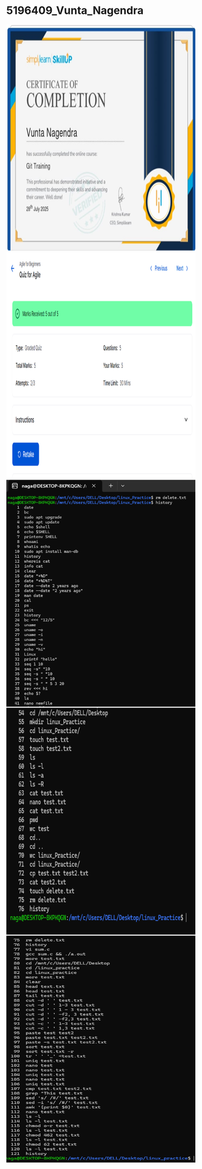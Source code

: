 # 5196409_Vunta_Nagendra

<img src="Git/Courese_Complection_Certificate/git course complection certificate.jpg" alt="Certificate" width="500" height="600">

<img src="SDLC/Agile Coures Complection.png" alt="Certificate" width="500" height="600">

<img src="Linux/Basic Commands (Linux) 1.png" alt="Certificate" width="500" height="600">

<img src="Linux/Basic Commands (Linux) 2.png" alt="Certificate" width="500" height="600">
<img src="Linux/Filter_Pattern mtching_Flile permission commands.png" alt="Certificate" width="500" height="600">